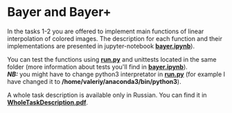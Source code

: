 # Bayer and Bayer+
In the tasks 1-2 you are offered to implement main functions of linear interpolation of colored images. The description for each function and their implementations are presented in jupyter-notebook **[bayer.ipynb](bayer.ipynb)**).

You can test the functions using **[run.py](run.py)** and unittests located in the same folder (more information about tests you'll find in **[bayer.ipynb](bayer.ipynb)**). \
***NB:*** you might have to change python3 interpretator in **[run.py](run.py)** (for example I have changed it to **/home/valeriy/anaconda3/bin/python3**).

A whole task description is available only in Russian. You can find it in **[WholeTaskDescription.pdf](WholeTaskDescription.pdf)**.

